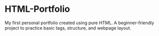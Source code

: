 # HTML-Portfolio
My first personal portfolio created using pure HTML. A beginner-friendly project to practice basic tags, structure, and webpage layout.
